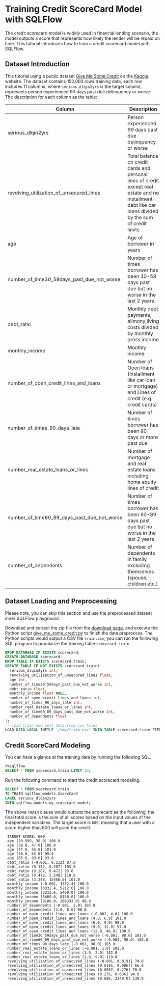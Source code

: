 # Training Credit ScoreCard Model with SQLFlow

The credit scorecard model is widely used in financial lending scenario, the model outputs a score that represents
how likely the lender will be repaid on time. This tutorial introduces how to train a credit scorecard model with SQLFlow.

## Dataset Introduction

This tutorial using a public dataset [Give Me Some Credit](https://www.kaggle.com/c/GiveMeSomeCredit/data)
on the [Kaggle](https://www.kaggle.com) website. The dataset contains 150,000 rows training data,
each row includes 11 columns, where `serious_dlqin2yrs` is the target column, represents person experienced 90 days
past due delinquency or worse. The description for each column as the table:

| Column                                      | Description                                                  | Type        |
| ------------------------------------------- | ------------------------------------------------------------ | --------------- |
| serious_dlqin2yrs                           | Person experienced 90 days past due delinquency or worse     | 1/0 |
| revolving_utilization_of_unsecured_lines    | Total balance on credit cards and personal lines of credit except real estate and no installment debt like car loans divided by the sum of credit limits | Float|
| age                                         | Age of borrower in years| Integer |
| number_of_time30_59days_past_due_not_worse  | Number of times borrower has been 30-59 days past due but no worse in the last 2 years.| Integer |
| debt_ratio                                  | Monthly debt payments, alimony,living costs divided by monthly gross income| Float          |
| monthly_income                              | Monthly income| Integer|
| number_of_open_credit_lines_and_loans       | Number of Open loans (installment like car loan or mortgage) and Lines of credit (e.g. credit cards) | Integer |
| number_of_times_90_days_late                | Number of times borrower has been 90 days or more past due| Integer |
| number_real_estate_loans_or_lines           | Number of mortgage and real estate loans including home equity lines of credit| Integer |
| number_of_time60_89_days_past_due_not_worse | Number of times borrower has been 60-89 days past due but no worse in the last 2 years| Integer |
| number_of_dependents                        | Number of dependents in family excluding themselves (spouse, children etc.)| Integer|

## Dataset Loading and Preprocessing

Please note, you can skip this section and use the preprocessed dataset inner SQLFlow playground.

Download and extract the zip file from the [download page](https://www.kaggle.com/c/GiveMeSomeCredit/data?select=cs-training.csv),
and execute the Python script [give_me_some_credit.py](/doc/tutorial/scripts/give_me_some_credit.py) to finish the data preprocess.
The Python scripts would output a CSV file `train.csv`, you can run the following SQL program to
popularize the training table `scorecard.train`.

``` sql
DROP DATABASE IF EXISTS scorecard;
CREATE DATABASE scorecard;
DROP TABLE IF EXISTS scorecard.train;
CREATE TABLE IF NOT EXISTS scorecard.train(
  serious_dlqin2yrs int,
  revolving_utilization_of_unsecured_lines float,
  age int,
  number_of_time30_59days_past_due_not_worse int,
  debt_ratio float,
  monthly_income float NULL,
  number_of_open_credit_lines_and_loans int,
  number_of_times_90_days_late int,
  number_real_estate_loans_or_lines int,
  number_of_time60_89_days_past_due_not_worse int,
  number_of_dependents float
);
-- load train and test data from csv files
LOAD DATA LOCAL INFILE '/tmp/train.csv' INTO TABLE scorecard.train FIELDS TERMINATED BY ',' ENCLOSED BY '"' LINES TERMINATED BY '\n' IGNORE 1 ROWS;
```

## Credit ScoreCard Modeling

You can have a glance at the training data by running the following SQL.

```sql
%%sqlflow
SELECT * FROM scorecard.train LIMIT 10;
```

Run the following command to start the credit scorecard modeling.

```sql
SELECT * FROM scorecard.train
TO TRAIN sqlflow_models.ScoreCard
LABEL serious_dlqin2yrs
INTO sqlflow_models.my_scorecard_model;
```

The above `TRAIN` clause would outputs the scorecard as the following, the final total score
is the sum of all scores based on the input values of the independent variables. The target score
is `600`, meaning that a user with a score higher than 600 will grant the credit.

``` text
 TARGET SCORE: 600
 age (20.999, 38.0] 106.0
 age (38.0, 47.0] 108.0
 age (47.0, 56.0] 101.0
 age (56.0, 65.0] 99.0
 age (65.0, 89.0] 93.0
 debt_ratio (-0.001, 0.132] 87.0
 debt_ratio (0.132, 0.287] 103.0
 debt_ratio (0.287, 0.472] 93.0
 debt_ratio (0.472, 3.248] 118.0
 debt_ratio (3.248, 15466.0] 101.0
 monthly_income (-0.001, 3332.4] 106.0
 monthly_income (3332.4, 5212.6] 108.0
 monthly_income (5212.6, 5400.0] 100.0
 monthly_income (5400.0, 8180.0] 100.0
 monthly_income (8180.0, 208333.0] 98.0
 number_of_dependents (-0.001, 2.0] 103.0
 number_of_dependents (2.0, 8.0] 98.0
 number_of_open_credit_lines_and_loans (-0.001, 4.0] 108.0
 number_of_open_credit_lines_and_loans (4.0, 6.0] 101.0
 number_of_open_credit_lines_and_loans (6.0, 9.0] 98.0
 number_of_open_credit_lines_and_loans (9.0, 12.0] 97.0
 number_of_open_credit_lines_and_loans (12.0, 46.0] 108.0
 number_of_time30_59days_past_due_not_worse (-0.001, 98.0] 103.0
 number_of_time60_89_days_past_due_not_worse (-0.001, 98.0] 103.0
 number_of_times_90_days_late (-0.001, 98.0] 103.0
 number_real_estate_loans_or_lines (-0.001, 1.0] 101.0
 number_real_estate_loans_or_lines (1.0, 2.0] 102.0
 number_real_estate_loans_or_lines (2.0, 9.0] 119.0
 revolving_utilization_of_unsecured_lines (-0.001, 0.0191] 74.0
 revolving_utilization_of_unsecured_lines (0.0191, 0.0867] 66.0
 revolving_utilization_of_unsecured_lines (0.0867, 0.276] 70.0
 revolving_utilization_of_unsecured_lines (0.276, 0.686] 94.0
 revolving_utilization_of_unsecured_lines (0.686, 2340.0] 139.0
```
